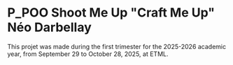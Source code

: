 # P_POO Shoot Me Up "Craft Me Up" Néo Darbellay
This projet was made during the first trimester for the 2025-2026 academic year, from September 29 to October 28, 2025, at ETML.
